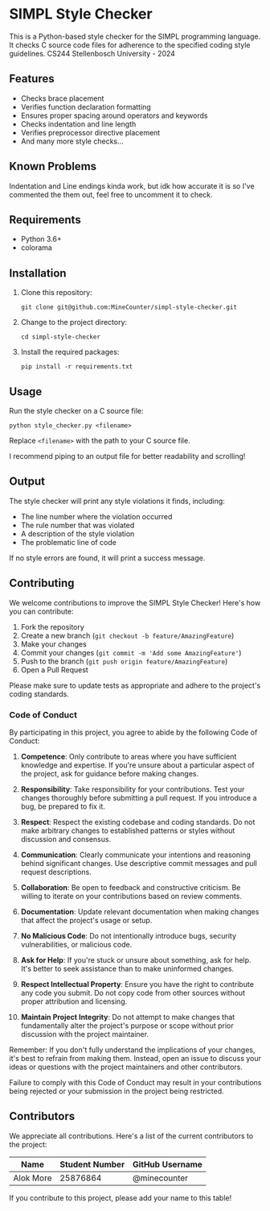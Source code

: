# SIMPL Style Checker

This is a Python-based style checker for the SIMPL programming language. It checks C source code files for adherence to the specified coding style guidelines.
CS244 Stellenbosch University - 2024

## Features

- Checks brace placement
- Verifies function declaration formatting
- Ensures proper spacing around operators and keywords
- Checks indentation and line length
- Verifies preprocessor directive placement
- And many more style checks...

## Known Problems

Indentation and Line endings kinda work, but idk how accurate it is so I've commented the them out, feel free to uncomment it to check.

## Requirements

- Python 3.6+
- colorama

## Installation

1. Clone this repository:
   ```
   git clone git@github.com:MineCounter/simpl-style-checker.git
   ```

2. Change to the project directory:
   ```
   cd simpl-style-checker
   ```

3. Install the required packages:
   ```
   pip install -r requirements.txt
   ```

## Usage

Run the style checker on a C source file:

```
python style_checker.py <filename>
```

Replace `<filename>` with the path to your C source file.

I recommend piping to an output file for better readability and scrolling!

## Output

The style checker will print any style violations it finds, including:
- The line number where the violation occurred
- The rule number that was violated
- A description of the style violation
- The problematic line of code

If no style errors are found, it will print a success message.

## Contributing

We welcome contributions to improve the SIMPL Style Checker! Here's how you can contribute:

1. Fork the repository
2. Create a new branch (`git checkout -b feature/AmazingFeature`)
3. Make your changes
4. Commit your changes (`git commit -m 'Add some AmazingFeature'`)
5. Push to the branch (`git push origin feature/AmazingFeature`)
6. Open a Pull Request

Please make sure to update tests as appropriate and adhere to the project's coding standards.

### Code of Conduct

By participating in this project, you agree to abide by the following Code of Conduct:

1. **Competence**: Only contribute to areas where you have sufficient knowledge and expertise. If you're unsure about a particular aspect of the project, ask for guidance before making changes.

2. **Responsibility**: Take responsibility for your contributions. Test your changes thoroughly before submitting a pull request. If you introduce a bug, be prepared to fix it.

3. **Respect**: Respect the existing codebase and coding standards. Do not make arbitrary changes to established patterns or styles without discussion and consensus.

4. **Communication**: Clearly communicate your intentions and reasoning behind significant changes. Use descriptive commit messages and pull request descriptions.

5. **Collaboration**: Be open to feedback and constructive criticism. Be willing to iterate on your contributions based on review comments.

6. **Documentation**: Update relevant documentation when making changes that affect the project's usage or setup.

7. **No Malicious Code**: Do not intentionally introduce bugs, security vulnerabilities, or malicious code.

8. **Ask for Help**: If you're stuck or unsure about something, ask for help. It's better to seek assistance than to make uninformed changes.

9. **Respect Intellectual Property**: Ensure you have the right to contribute any code you submit. Do not copy code from other sources without proper attribution and licensing.

10. **Maintain Project Integrity**: Do not attempt to make changes that fundamentally alter the project's purpose or scope without prior discussion with the project maintainer.

Remember: If you don't fully understand the implications of your changes, it's best to refrain from making them. Instead, open an issue to discuss your ideas or questions with the project maintainers and other contributors.

Failure to comply with this Code of Conduct may result in your contributions being rejected or your submission in the project being restricted.

## Contributors

We appreciate all contributions. Here's a list of the current contributors to the project:

| Name      | Student Number | GitHub Username |
|-----------|----------------|-----------------|
| Alok More | 25876864       | @minecounter    |

If you contribute to this project, please add your name to this table!
